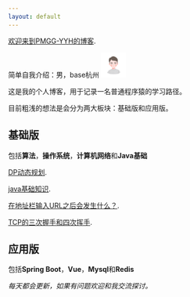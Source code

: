 ```yaml
---
layout: default
---
```


[欢迎来到PMGG-YYH的博客](./welcome-page.html).

简单自我介绍：男，base杭州                                                                                                                                             <img src="resource/img/yuhang.jpg" alt="yuhang" style="zoom:5%;" />





这是我的个人博客，用于记录一名普通程序猿的学习路径。

目前粗浅的想法是会分为两大板块：基础版和应用版。

## 基础版

包括**算法**，**操作系统**，**计算机网络**和**Java基础**

[DP动态规划](./DP动态规划.html).

[java基础知识](./java基础知识.html).

[在地址栏输入URL之后会发生什么？](./在地址栏输入URL之后会发生什么？.html).

[TCP的三次握手和四次挥手](./TCP的三次握手和四次挥手.html).

## 应用版

包括**Spring Boot**，**Vue**，**Mysql**和**Redis**



*每天都会更新，如果有问题欢迎和我交流探讨。*
